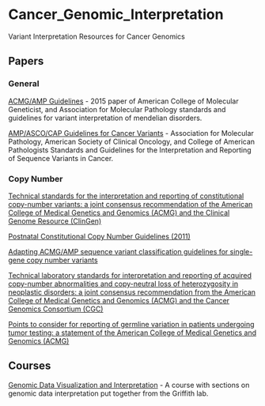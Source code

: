 # Cancer_Genomic_Interpretation
Variant Interpretation Resources for Cancer Genomics

## Papers
### General
[ACMG/AMP Guidelines](https://www.nature.com/articles/gim201530) - 2015 paper of American College of Molecular Geneticist, and Association for Molecular Pathology standards and guidelines for variant interpretation of mendelian disorders.

[AMP/ASCO/CAP Guidelines for Cancer Variants](https://www.sciencedirect.com/science/article/pii/S1525157816302239?via%3Dihub) - Association for Molecular Pathology, American Society of Clinical Oncology, and College of American Pathologists Standards and Guidelines for the Interpretation and Reporting of Sequence Variants in Cancer.

### Copy Number
[Technical standards for the interpretation and reporting of constitutional copy-number variants: a joint consensus recommendation of the American College of Medical Genetics and Genomics (ACMG) and the Clinical Genome Resource (ClinGen)](https://www.nature.com/articles/s41436-019-0686-8)

[Postnatal Constitutional Copy Number Guidelines (2011)](https://www.nature.com/articles/gim92011110)

[Adapting ACMG/AMP sequence variant classification guidelines for single-gene copy number variants](https://www.nature.com/articles/s41436-019-0655-2)

[Technical laboratory standards for interpretation and reporting of acquired copy-number abnormalities and copy-neutral loss of heterozygosity in neoplastic disorders: a joint consensus recommendation from the American College of Medical Genetics and Genomics (ACMG) and the Cancer Genomics Consortium (CGC)](https://www.nature.com/articles/s41436-019-0545-7)

[Points to consider for reporting of germline variation in patients undergoing tumor testing: a statement of the American College of Medical Genetics and Genomics (ACMG)](https://www.nature.com/articles/s41436-020-0783-8)


## Courses
[Genomic Data Visualization and Interpretation](https://genviz.org/) - A course with sections on genomic data interpretation put together from the Griffith lab.
